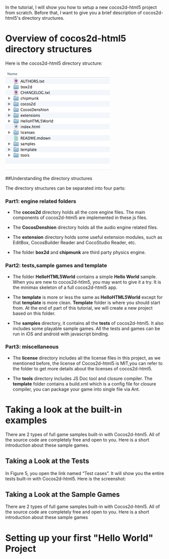 In the tutorial, I will show you how to setup a new cocos2d-html5 project from scratch. Before that, I want to
give you a brief description of cocos2d-html5's directory structures.

# Overview of cocos2d-html5 directory structures
Here is the cocos2d-html5 directory structure:

![directory](directorystructure.png)

##Understanding the directory structures

The directory structures can be separated into four parts:

### Part1: engine related folders

- The **cocos2d** directory holds all the core engine files. The main components of cocos2d-html5 are implemented in these js files.

- The **CocosDenshion** directory holds all the audio engine related files.

- The **extension** directory holds some useful extension modules, such as EditBox, CocosBuilder Reader and CocoStudio Reader, etc. 

- The folder **box2d** and **chipmunk** are third party physics engine.

### Part2: tests,sample games and template

- The folder **HelloHTML5World** contains a simple **Hello World** sample. When you are new to cocos2d-htlm5, you may want to give it a try. It is the minimax skeleton of a full cocos2d-html5 app.

- The **template** is more or less the same as **HelloHTML5World** except for that **template** is more clean. **Template**  folder is where you should start from. At the end of part of this tutorial, we will create a new project based on this folder.

- The **samples** directory, it contains all the **tests** of cocos2d-html5. It also includes some playable sample games. All the tests and games can be run in iOS and android with javascript binding. 

### Part3: miscellaneous

- The **license** directory includes all the license files in this project, as we mentioned before, the license of Cocos2d-html5 is MIT,you can refer to the folder to get more details about the licenses of cocos2d-html5.

- The **tools** directory includes JS Doc tool and closure compiler. The **template** folder contains a build.xml which is a config file for closure compiler, you can package your game into single file via Ant. 



# Taking a look at the built-in examples

There are 2 types of full game samples built-in with Cocos2d-html5. All of the source code are completely free and open to you. Here is a short introduction about these sample games.

## Taking a Look at the Tests
In Figure 5, you open the link named “Test cases”. It will show you the entire tests built-in with Cocos2d-html5. Here is the screenshot:

## Taking a Look at the Sample Games

There are 2 types of full game samples built-in with Cocos2d-html5. All of the source code are completely free and open to you. Here is a short introduction about these sample games


# Setting up your first "Hello World" Project


